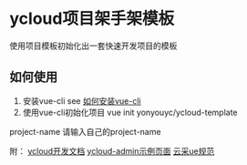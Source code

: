 # ycloud项目架手架模板

使用项目模板初始化出一套快速开发项目的模板

## 如何使用

1. 安装vue-cli
see [如何安装vue-cli](https://github.com/vuejs/vue-cli)
2. 使用vue-cli初始化项目
vue init yonyouyc/ycloud-template <project-name>

project-name 请输入自己的project-name

附：
[ycloud开发文档](https://yonyouyc.github.io/ycloud-document/dist/#box)
[ycloud-admin示例页面](https://yonyouyc.github.io/ycloud-admin/dist/index.html#buyofferlist)
[云采ue规范](https://yonyouyc.github.io/yuncai-ue/index.html)


